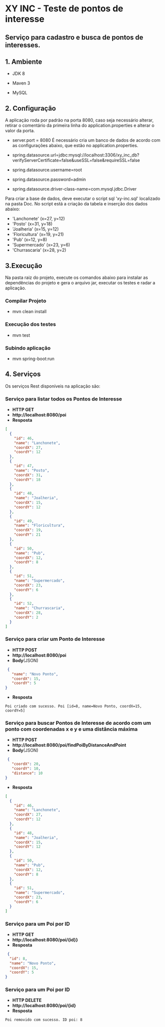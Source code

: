 # XY INC - Teste de pontos de interesse

## Serviço para cadastro e busca de pontos de interesses.
## 1. Ambiente

  - JDK 8

  - Maven 3

  - MySQL


## 2. Configuração

A aplicação roda por padrão na porta 8080, caso seja necessário alterar, retirar o comentário da primeira linha do application.properties e alterar o valor da porta.
 - server.port = 8080
É necessário cria um banco de dados de acordo com as configurações abaixo, que estão no application.properties.

 - spring.datasource.url=jdbc:mysql://localhost:3306/xy_inc_db?verifyServerCertificate=false&useSSL=false&requireSSL=false
 - spring.datasource.username=root
 - spring.datasource.password=admin
 - spring.datasource.driver-class-name=com.mysql.jdbc.Driver

Para criar a base de dados, deve executar o script sql 'xy-inc.sql' localizado na pasta Doc. No script está a criação da tabela e inserção dos dados abaixo:

 - 'Lanchonete' (x=27, y=12)
 - 'Posto' (x=31, y=18)
 - 'Joalheria' (x=15, y=12)
 - 'Floricultura' (x=19, y=21)
 - 'Pub' (x=12, y=8)
 - 'Supermercado' (x=23, y=6)
 - 'Churrascaria' (x=28, y=2)



## 3.Execução

Na pasta raiz do projeto, execute os comandos abaixo para instalar as dependências do projeto e gera o arquivo jar, executar os testes e radar a aplicação.

### Compilar Projeto
 - mvn clean install

### Execução dos testes
 - mvn test

### Subindo aplicação
  - mvn spring-boot:run


## 4. Serviços

Os serviços Rest disponíveis na aplicação são:

### Serviço para listar todos os Pontos de Interesse
 - **HTTP GET**
 - **http://localhost:8080/poi**
 - **Resposta**
```json
[
  {
    "id": 46,
    "name": "Lanchonete",
    "coordX": 27,
    "coordY": 12
  },
  {
    "id": 47,
    "name": "Posto",
    "coordX": 31,
    "coordY": 18
  },
  {
    "id": 48,
    "name": "Joalheria",
    "coordX": 15,
    "coordY": 12
  },
  {
    "id": 49,
    "name": "Floricultura",
    "coordX": 19,
    "coordY": 21
  },
  {
    "id": 50,
    "name": "Pub",
    "coordX": 12,
    "coordY": 8
  },
  {
    "id": 51,
    "name": "Supermercado",
    "coordX": 23,
    "coordY": 6
  },
  {
    "id": 52,
    "name": "Churrascaria",
    "coordX": 28,
    "coordY": 2
  }
]
```

### Serviço para criar um Ponto de Interesse
 - **HTTP POST**
 - **http://localhost:8080/poi**
 - **Body**(JSON)
 ```json
  {
    "name": "Novo Ponto",
    "coordX": 15,
    "coordY": 5
 }
 ```
 - **Resposta**
  ```
  Poi criado com sucesso. Poi [id=8, name=Novo Ponto, coordX=15, coordY=5]
  ```

### Serviço para buscar Pontos de Interesse de acordo com um ponto com coordenadas x e y e uma distância máxima

 - **HTTP POST**
 - **http://localhost:8080/poi/findPoiByDistanceAndPoint**
 - **Body**(JSON)
```json
 {
   "coordX": 20,
   "coordY": 10,
   "distance": 10
}
```
 - **Resposta**
```json
[
  {
    "id": 46,
    "name": "Lanchonete",
    "coordX": 27,
    "coordY": 12
  },
  {
    "id": 48,
    "name": "Joalheria",
    "coordX": 15,
    "coordY": 12
  },
  {
    "id": 50,
    "name": "Pub",
    "coordX": 12,
    "coordY": 8
  },
  {
    "id": 51,
    "name": "Supermercado",
    "coordX": 23,
    "coordY": 6
  }
]
```

### Serviço para um Poi por ID

 - **HTTP GET**
 - **http://localhost:8080/poi/{id}}**
 - **Resposta**
```json
 {
  "id": 8,
  "name": "Novo Ponto",
  "coordX": 15,
  "coordY": 5
}
```

### Serviço para um Poi por ID

 - **HTTP DELETE**
 - **http://localhost:8080/poi/{id}**
 - **Resposta**
```
Poi removido com sucesso. ID poi: 8
```
